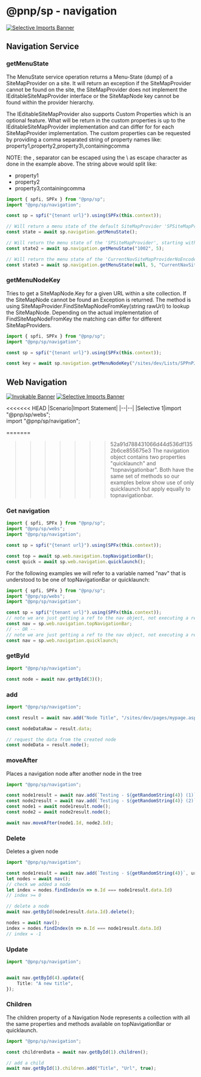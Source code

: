# @pnp/sp - navigation

[![Selective Imports Banner](https://img.shields.io/badge/Selective%20Imports-informational.svg)](../concepts/selective-imports.md)  

## Navigation Service

### getMenuState

The MenuState service operation returns a Menu-State (dump) of a SiteMapProvider on a site. It will return an exception if the SiteMapProvider cannot be found on the site, the SiteMapProvider does not implement the IEditableSiteMapProvider interface or the SiteMapNode key cannot be found within the provider hierarchy.

The IEditableSiteMapProvider also supports Custom Properties which is an optional feature. What will be return in the custom properties is up to the IEditableSiteMapProvider implementation and can differ for for each SiteMapProvider implementation. The custom properties can be requested by providing a comma separated string of property names like: property1,property2,property3\\,containingcomma

NOTE: the , separator can be escaped using the \ as escape character as done in the example above. The string above would split like:

* property1
* property2
* property3,containingcomma

```TypeScript
import { spfi, SPFx } from "@pnp/sp";
import "@pnp/sp/navigation";

const sp = spfi("{tenant url}").using(SPFx(this.context));

// Will return a menu state of the default SiteMapProvider 'SPSiteMapProvider' where the dump starts a the RootNode (within the site) with a depth of 10 levels.
const state = await sp.navigation.getMenuState();

// Will return the menu state of the 'SPSiteMapProvider', starting with the node with the key '1002' with a depth of 5
const state2 = await sp.navigation.getMenuState("1002", 5);

// Will return the menu state of the 'CurrentNavSiteMapProviderNoEncode' from the root node of the provider with a depth of 5
const state3 = await sp.navigation.getMenuState(null, 5, "CurrentNavSiteMapProviderNoEncode");
```

### getMenuNodeKey

Tries to get a SiteMapNode.Key for a given URL within a site collection. If the SiteMapNode cannot be found an Exception is returned. The method is using SiteMapProvider.FindSiteMapNodeFromKey(string rawUrl) to lookup the SiteMapNode. Depending on the actual implementation of FindSiteMapNodeFromKey the matching can differ for different SiteMapProviders.

```TypeScript
import { spfi, SPFx } from "@pnp/sp";
import "@pnp/sp/navigation";

const sp = spfi("{tenant url}").using(SPFx(this.context));

const key = await sp.navigation.getMenuNodeKey("/sites/dev/Lists/SPPnPJSExampleList/AllItems.aspx");
```

## Web Navigation

[![Invokable Banner](https://img.shields.io/badge/Invokable-informational.svg)](../concepts/invokable.md) [![Selective Imports Banner](https://img.shields.io/badge/Selective%20Imports-informational.svg)](../concepts/selective-imports.md)  

<<<<<<< HEAD
|Scenario|Import Statement|
|--|--|
|Selective 1|import "@pnp/sp/webs";<br />import "@pnp/sp/navigation";

=======
>>>>>>> 52a91d788431066d44d536df1352b6ce855675e3
The navigation object contains two properties "quicklaunch" and "topnavigationbar". Both have the same set of methods so our examples below show use of only quicklaunch but apply equally to topnavigationbar.

### Get navigation

```TypeScript
import { spfi, SPFx } from "@pnp/sp";
import "@pnp/sp/webs";
import "@pnp/sp/navigation";

const sp = spfi("{tenant url}").using(SPFx(this.context));

const top = await sp.web.navigation.topNavigationBar();
const quick = await sp.web.navigation.quicklaunch();
```

For the following examples we will refer to a variable named "nav" that is understood to be one of topNavigationBar or quicklaunch:

```TypeScript
import { spfi, SPFx } from "@pnp/sp";
import "@pnp/sp/webs";
import "@pnp/sp/navigation";

const sp = spfi("{tenant url}").using(SPFx(this.context));
// note we are just getting a ref to the nav object, not executing a request
const nav = sp.web.navigation.topNavigationBar;
// -- OR -- 
// note we are just getting a ref to the nav object, not executing a request
const nav = sp.web.navigation.quicklaunch;
```

### getById

```TypeScript
import "@pnp/sp/navigation";

const node = await nav.getById(3)();
```

### add

```TypeScript
import "@pnp/sp/navigation";

const result = await nav.add("Node Title", "/sites/dev/pages/mypage.aspx", true);

const nodeDataRaw = result.data;

// request the data from the created node
const nodeData = result.node();
```

### moveAfter

Places a navigation node after another node in the tree

```TypeScript
import "@pnp/sp/navigation";

const node1result = await nav.add(`Testing - ${getRandomString(4)} (1)`, url, true);
const node2result = await nav.add(`Testing - ${getRandomString(4)} (2)`, url, true);
const node1 = await node1result.node();
const node2 = await node2result.node();

await nav.moveAfter(node1.Id, node2.Id);
```

### Delete

Deletes a given node

```TypeScript
import "@pnp/sp/navigation";

const node1result = await nav.add(`Testing - ${getRandomString(4)}`, url, true);
let nodes = await nav();
// check we added a node
let index = nodes.findIndex(n => n.Id === node1result.data.Id)
// index >= 0

// delete a node
await nav.getById(node1result.data.Id).delete();

nodes = await nav();
index = nodes.findIndex(n => n.Id === node1result.data.Id)
// index = -1
```

### Update

```TypeScript
import "@pnp/sp/navigation";


await nav.getById(4).update({
    Title: "A new title",
});
```

### Children

The children property of a Navigation Node represents a collection with all the same properties and methods available on topNavigationBar or quicklaunch.

```TypeScript
import "@pnp/sp/navigation";

const childrenData = await nav.getById(1).children();

// add a child
await nav.getById(1).children.add("Title", "Url", true);
```
